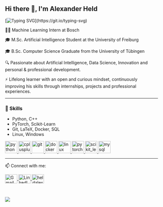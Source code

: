 ## Hi there 👋, I'm Alexander Held
[![Typing SVG](https://readme-typing-svg.demolab.com?font=Fira+Code&pause=500&width=435&lines=Nice+to+e-meet+you!;I'm+a+Software+Engineer+;and+Tech+lover!)](https://git.io/typing-svg)


👨‍💻 Machine Learning Intern at Bosch 

🎓 M.Sc. Artificial Intelligence Student at the University of Freiburg

🎓 B.Sc. Computer Science Graduate from the University of Tübingen

🔍 Passionate about Artificial Intelligence, Data Science, Innovation and personal & professional development.

⚡ Lifelong learner with an open and curious mindset, continuously improving his skills through internships, projects and professional experiences.

---

### 🧠 Skills
- Python, C++
- PyTorch, Scikit-Learn
- Git, LaTeX, Docker, SQL
- Linux, Windows

<!-- <h3 align="left">Languages and Tools:</h3> -->
<p align="left"> 
  <a href="https://developer.mozilla.org/en-US/docs/Web/python" target="_blank" rel="noreferrer"> 
    <img src="https://skillicons.dev/icons?i=py" alt="python" width="40" height="40"/> 
  </a> 
  <a href="https://developer.mozilla.org/en-US/docs/Web/cplusplus" target="_blank" rel="noreferrer"> 
    <img src="https://skillicons.dev/icons?i=cpp" alt="cplusplus" width="40" height="40"/> 
  </a> 
  <a href="https://developer.mozilla.org/en-US/docs/Web/git" target="_blank" rel="noreferrer"> 
    <img src="https://skillicons.dev/icons?i=git" alt="git" width="40" height="40"/> 
  </a> 
  <a href="https://developer.mozilla.org/en-US/docs/Web/docker" target="_blank" rel="noreferrer"> 
    <img src="https://skillicons.dev/icons?i=docker" alt="docker" width="40" height="40"/> 
  </a> 
  <a href="https://developer.mozilla.org/en-US/docs/Web/linux" target="_blank" rel="noreferrer"> 
    <img src="https://skillicons.dev/icons?i=linux" alt="linux" width="40" height="40"/> 
  </a> 
  <a href="https://developer.mozilla.org/en-US/docs/Web/pytorch" target="_blank" rel="noreferrer"> 
    <img src="https://skillicons.dev/icons?i=pytorch" alt="pytorch" width="40" height="40"/> 
  </a> 
  <a href="https://developer.mozilla.org/en-US/docs/Web/scikit_learn" target="_blank" rel="noreferrer"> 
    <img src="https://skillicons.dev/icons?i=scikitlearn" alt="scikit_learn" width="40" height="40"/> 
  </a>
  <a href="https://developer.mozilla.org/en-US/docs/Web/mysql" target="_blank" rel="noreferrer"> 
    <img src="https://skillicons.dev/icons?i=mysql" alt="mysql" width="40" height="40"/> 
  </a> 
</p>

---

📫 Connect with me:
<p align="left">
  <a href="mailto:alexander.held.contact@gmail.com" target="blank">
    <img align="center" src="https://cdn.jsdelivr.net/gh/simple-icons/simple-icons/icons/gmail.svg" alt="Gmail" height="30" width="40" />
  </a>
  <a href="https://www.linkedin.com/in/alexander-held-105970272/" target="blank">
    <img align="center" src="https://raw.githubusercontent.com/rahuldkjain/github-profile-readme-generator/master/src/images/icons/Social/linked-in-alt.svg" alt="LinkedIn" height="30" width="40" />
  </a>
  <a href="https://github.com/heldalex" target="blank">
    <img align="center" src="https://raw.githubusercontent.com/rahuldkjain/github-profile-readme-generator/master/src/images/icons/Social/github.svg" alt="heldalex" height="30" width="40" />
  </a>
</p>


&nbsp;&nbsp;&nbsp;

![](https://komarev.com/ghpvc/?username=heldalex&base=60)

<br><br>

<!-- <p><img align="center" src="https://github-readme-stats.vercel.app/api/top-langs?username=heldalex&show_icons=true&locale=en&layout=compact" alt="heldalex" /></p>
<!-- ![GitHub stats](https://github-readme-stats.vercel.app/api?username=heldalex&show_icons=true&theme=radical)

